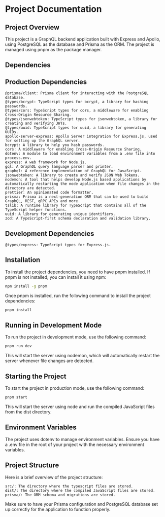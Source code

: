 # Project Documentation

## Project Overview

This project is a GraphQL backend application built with Express and Apollo, using PostgreSQL as the database and Prisma as the ORM. The project is managed using pnpm as the package manager.

## Dependencies

## Production Dependencies

    @prisma/client: Prisma client for interacting with the PostgreSQL database.
    @types/bcrypt: TypeScript types for bcrypt, a library for hashing passwords.
    @types/cors: TypeScript types for cors, a middleware for enabling Cross-Origin Resource Sharing.
    @types/jsonwebtoken: TypeScript types for jsonwebtoken, a library for creating and verifying JWTs.
    @types/uuid: TypeScript types for uuid, a library for generating UUIDs.
    apollo-server-express: Apollo Server integration for Express.js, used for setting up the GraphQL server.
    bcrypt: A library to help you hash passwords.
    cors: A middleware for enabling Cross-Origin Resource Sharing.
    dotenv: A module to load environment variables from a .env file into process.env.
    express: A web framework for Node.js.
    gql: A GraphQL query language parser and printer.
    graphql: A reference implementation of GraphQL for JavaScript.
    jsonwebtoken: A library to create and verify JSON Web Tokens.
    nodemon: A tool that helps develop Node.js based applications by automatically restarting the node application when file changes in the directory are detected.
    prettier: An opinionated code formatter.
    prisma: Prisma is a next-generation ORM that can be used to build GraphQL, REST, gRPC APIs and more.
    tslib: A runtime library for TypeScript that contains all of the TypeScript helper functions.
    uuid: A library for generating unique identifiers.
    zod: A TypeScript-first schema declaration and validation library.

## Development Dependencies

    @types/express: TypeScript types for Express.js.

## Installation

To install the project dependencies, you need to have pnpm installed. If pnpm is not installed, you can install it using npm:

```bash
npm install -g pnpm
```

Once pnpm is installed, run the following command to install the project dependencies:

```bash
pnpm install
```

## Running in Development Mode

To run the project in development mode, use the following command:

```bash
pnpm run dev
```

This will start the server using nodemon, which will automatically restart the server whenever file changes are detected.

## Starting the Project

To start the project in production mode, use the following command:

```bash
pnpm start
```

This will start the server using node and run the compiled JavaScript files from the dist directory.

## Environment Variables

The project uses dotenv to manage environment variables. Ensure you have a .env file in the root of your project with the necessary environment variables.

## Project Structure

Here is a brief overview of the project structure:

    src/: The directory where the typescript files are stored.
    dist/: The directory where the compiled JavaScript files are stored.
    prisma/: The ORM schema and migrations are stored.

Make sure to have your Prisma configuration and PostgreSQL database set up correctly for the application to function properly.
